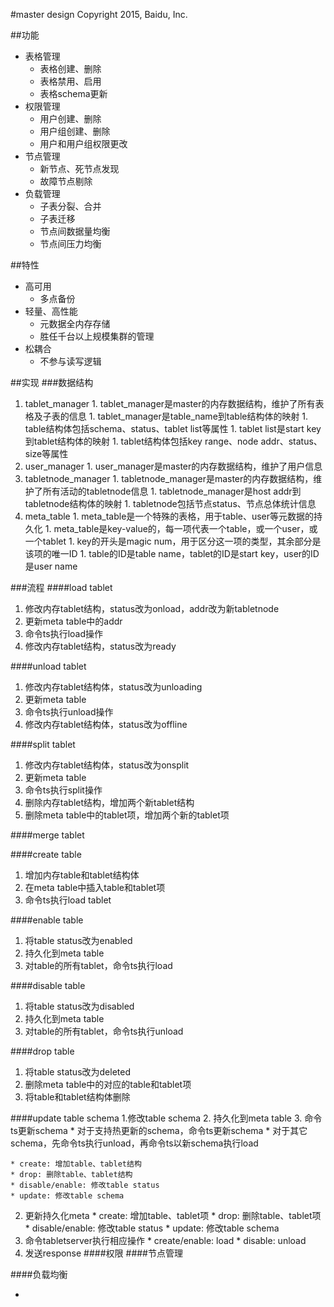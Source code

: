 #master design
Copyright 2015, Baidu, Inc.

##功能
* 表格管理
  * 表格创建、删除
  * 表格禁用、启用
  * 表格schema更新
* 权限管理
  * 用户创建、删除
  * 用户组创建、删除
  * 用户和用户组权限更改
* 节点管理
  * 新节点、死节点发现
  * 故障节点剔除
* 负载管理
  * 子表分裂、合并
  * 子表迁移
  * 节点间数据量均衡
  * 节点间压力均衡
  

##特性
* 高可用
  * 多点备份
* 轻量、高性能
  * 元数据全内存存储
  * 胜任千台以上规模集群的管理
* 松耦合
  * 不参与读写逻辑

##实现
###数据结构
  1. tablet_manager
    1. tablet_manager是master的内存数据结构，维护了所有表格及子表的信息
    1. tablet_manager是table_name到table结构体的映射
    1. table结构体包括schema、status、tablet list等属性
    1. tablet list是start key到tablet结构体的映射
    1. tablet结构体包括key range、node addr、status、size等属性
  1. user_manager
    1. user_manager是master的内存数据结构，维护了用户信息
  1. tabletnode_manager
    1. tabletnode_manager是master的内存数据结构，维护了所有活动的tabletnode信息
    1. tabletnode_manager是host addr到tabletnode结构体的映射
    1. tabletnode包括节点status、节点总体统计信息
  1. meta_table
    1. meta_table是一个特殊的表格，用于table、user等元数据的持久化
    1. meta_table是key-value的，每一项代表一个table，或一个user，或一个tablet
    1. key的开头是magic num，用于区分这一项的类型，其余部分是该项的唯一ID
    1. table的ID是table name，tablet的ID是start key，user的ID是user name

###流程
####load tablet
  1. 修改内存tablet结构，status改为onload，addr改为新tabletnode
  1. 更新meta table中的addr
  1. 命令ts执行load操作
  1. 修改内存tablet结构，status改为ready

####unload tablet
  1. 修改内存tablet结构体，status改为unloading
  1. 更新meta table
  1. 命令ts执行unload操作
  1. 修改内存tablet结构体，status改为offline

####split tablet
  1. 修改内存tablet结构体，status改为onsplit
  1. 更新meta table
  1. 命令ts执行split操作
  1. 删除内存tablet结构，增加两个新tablet结构
  1. 删除meta table中的tablet项，增加两个新的tablet项

####merge tablet

####create table
  1. 增加内存table和tablet结构体
  2. 在meta table中插入table和tablet项
  3. 命令ts执行load tablet

####enable table
  1. 将table status改为enabled
  2. 持久化到meta table
  3. 对table的所有tablet，命令ts执行load

####disable table
  1. 将table status改为disabled
  2. 持久化到meta table
  3. 对table的所有tablet，命令ts执行unload

####drop table
  1. 将table status改为deleted
  2. 删除meta table中的对应的table和tablet项
  3. 将table和tablet结构体删除

####update table schema
  1.修改table schema
  2. 持久化到meta table
  3. 命令ts更新schema
    * 对于支持热更新的schema，命令ts更新schema
    * 对于其它schema，先命令ts执行unload，再命令ts以新schema执行load


    * create: 增加table、tablet结构
    * drop: 删除table、tablet结构
    * disable/enable: 修改table status
    * update: 修改table schema
  2. 更新持久化meta
    * create: 增加table、tablet项
    * drop: 删除table、tablet项
    * disable/enable: 修改table status
    * update: 修改table schema
  3. 命令tabletserver执行相应操作
    * create/enable: load
    * disable: unload
  4. 发送response
####权限
####节点管理
  
####负载均衡

 * 
